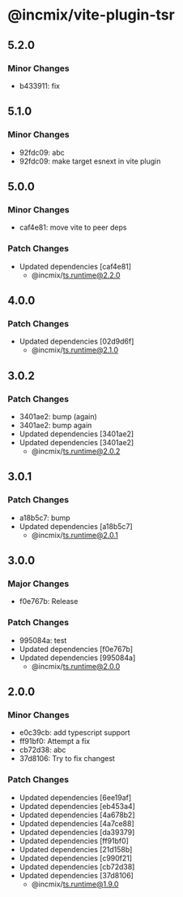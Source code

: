 # @incmix/vite-plugin-tsr

## 5.2.0

### Minor Changes

- b433911: fix

## 5.1.0

### Minor Changes

- 92fdc09: abc
- 92fdc09: make target esnext in vite plugin

## 5.0.0

### Minor Changes

- caf4e81: move vite to peer deps

### Patch Changes

- Updated dependencies [caf4e81]
  - @incmix/ts.runtime@2.2.0

## 4.0.0

### Patch Changes

- Updated dependencies [02d9d6f]
  - @incmix/ts.runtime@2.1.0

## 3.0.2

### Patch Changes

- 3401ae2: bump (again)
- 3401ae2: bump again
- Updated dependencies [3401ae2]
- Updated dependencies [3401ae2]
  - @incmix/ts.runtime@2.0.2

## 3.0.1

### Patch Changes

- a18b5c7: bump
- Updated dependencies [a18b5c7]
  - @incmix/ts.runtime@2.0.1

## 3.0.0

### Major Changes

- f0e767b: Release

### Patch Changes

- 995084a: test
- Updated dependencies [f0e767b]
- Updated dependencies [995084a]
  - @incmix/ts.runtime@2.0.0

## 2.0.0

### Minor Changes

- e0c39cb: add typescript support
- ff91bf0: Attempt a fix
- cb72d38: abc
- 37d8106: Try to fix changest

### Patch Changes

- Updated dependencies [6ee19af]
- Updated dependencies [eb453a4]
- Updated dependencies [4a678b2]
- Updated dependencies [4a7ce88]
- Updated dependencies [da39379]
- Updated dependencies [ff91bf0]
- Updated dependencies [21d158b]
- Updated dependencies [c990f21]
- Updated dependencies [cb72d38]
- Updated dependencies [37d8106]
  - @incmix/ts.runtime@1.9.0
